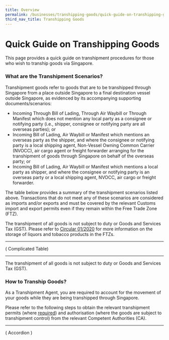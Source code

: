 ```yaml
---
title: Overview
permalink: /businesses/transhipping-goods/quick-guide-on-transhipping-goods
third_nav_title: Transhipping Goods
---
```



# Quick Guide on Transhipping Goods

This page provides a quick guide on transhipment procedures for those who wish to tranship goods via Singapore.

### What are the Transhipment Scenarios?

Transhipment goods refer to goods that are to be transhipped through Singapore from a place outside Singapore to a final destination vessel outside Singapore, as evidenced by its accompanying supporting documents/scenarios:

-   Incoming Through Bill of Lading, Through Air Waybill or Through Manifest which does not mention any local party as a consignee or notifying party (i.e., shipper, consignee or notifying party are all overseas parties); or
-   Incoming Bill of Lading, Air Waybill or Manifest which mentions an overseas party as the shipper, and where the consignee or notifying party is a local shipping agent, Non-Vessel Owning Common Carrier (NVOCC), air cargo agent or freight forwarder arranging for the transhipment of goods through Singapore on behalf of the overseas party; or
-   Incoming Bill of Lading, Air Waybill or Manifest which mentions a local party as shipper, and where the consignee or notifying party is an overseas party or a local shipping agent, NVOCC, air cargo or freight forwarder.

The table below provides a summary of the transhipment scenarios listed above. Transactions that do not meet any of these scenarios are considered as imports and/or exports and must be covered by the relevant Customs import and export permits even if they remain within the Free Trade Zone (FTZ).

The transhipment of all goods is not subject to duty or Goods and Services Tax (GST). Please refer to  [Circular 01/2020](https://www.customs.gov.sg/-/media/cus/files/circulars/circular012020ver1.pdf)  for more information on the storage of liquors and tobacco products in the FTZs.
***
( Complicated Table)
***
The transhipment of all goods is not subject to duty or Goods and Services Tax (GST).

### How to Tranship Goods?

As a Transhipment Agent, you are required to account for the movement of your goods while they are being transhipped through Singapore.

Please refer to the following steps to obtain the relevant transhipment permits (where  [required](https://www.customs.gov.sg/businesses/transhipping-goods/transhipment-procedures/types-of-transhipment-permits)) and authorisation (where the goods are subject to transhipment control) from the relevant Competent Authorities (CA).

***
( Accordion )


